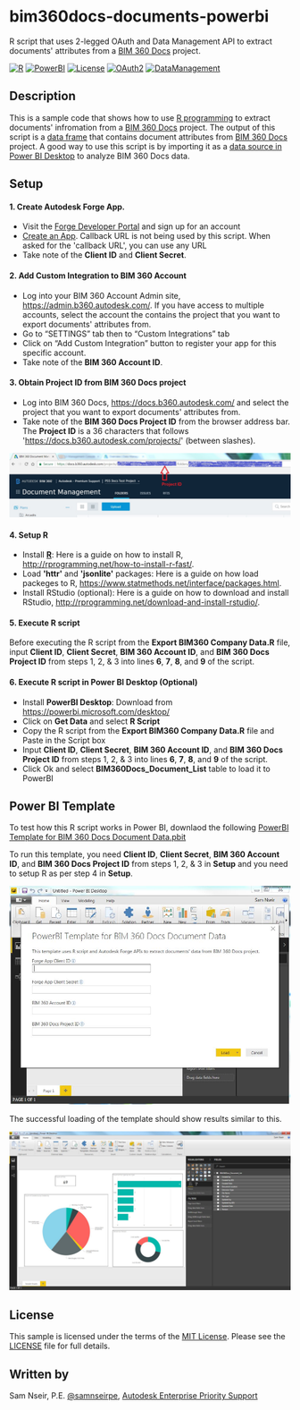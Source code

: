 # bim360docs-documents-powerbi

R script that uses 2-legged OAuth and Data Management API to extract documents' attributes from a [BIM 360 Docs](https://docs.b360.autodesk.com/login) project.

[![R](http://img.shields.io/:R-v3.4.1-blue.svg)](https://www.r-project.org/)
[![PowerBI](https://img.shields.io/badge/PowerBI-v2.51-blue.svg)](http://powerbi.microsoft.com/)
[![License](http://img.shields.io/:license-mit-blue.svg)](http://opensource.org/licenses/MIT) 
[![OAuth2](https://img.shields.io/badge/OAuth2-v2-green.svg)](http://developer.autodesk.com/)
[![DataManagement](https://img.shields.io/badge/Data%20Management-v2-green.svg)](http://developer.autodesk.com/)


## Description

This is a sample code that shows how to use [R programming](https://www.r-project.org/) to extract documents' infromation from a [BIM 360 Docs](https://docs.b360.autodesk.com/login) project. The output of this script is a [data frame](http://www.r-tutor.com/r-introduction/data-frame) that contains document attributes from [BIM 360 Docs](https://adocs.b360.autodesk.com/login) project. A good way to use this script is by importing it as a [data source in Power BI Desktop](https://powerbi.microsoft.com/en-us/documentation/powerbi-desktop-data-sources/) to analyze BIM 360 Docs data.

## Setup
#### 1. Create Autodesk Forge App.
* Visit the [Forge Developer Portal](https://developer.autodesk.com) and sign up for an account
* [Create an App](https://developer.autodesk.com/myapps/create). Callback URL is not being used by this script. When asked for the 'callback URL', you can use any URL
* Take note of the **Client ID** and **Client Secret**.

#### 2. Add Custom Integration to BIM 360 Account
* Log into your BIM 360 Account Admin site, https://admin.b360.autodesk.com/. If you have access to multiple accounts, select the account the contains the project that you want to export documents' attributes from.
* Go to “SETTINGS” tab then to “Custom Integrations” tab
* Click on “Add Custom Integration” button to register your app for this specific account.
* Take note of the **BIM 360 Account ID**.

#### 3. Obtain Project ID from BIM 360 Docs project
* Log into BIM 360 Docs, https://docs.b360.autodesk.com/ and select the project that you want to export documents' attributes from.
* Take note of the **BIM 360 Docs Project ID** from the browser address bar. The **Project ID** is a 36 characters that follows 'https://docs.b360.autodesk.com/projects/' (between  slashes).

![](project_id.jpg)

#### 4. Setup R
* Install **[R](https://cran.r-project.org/mirrors.html)**:  Here is a guide on how to install R, http://rprogramming.net/how-to-install-r-fast/.
* Load **'httr'** and **'jsonlite'** packages: Here is a guide on how load packeges to R, https://www.statmethods.net/interface/packages.html.
* Install RStudio (optional): Here is a guide on how to download and install RStudio, http://rprogramming.net/download-and-install-rstudio/.

#### 5. Execute R script
Before executing the R script from the **Export BIM360 Company Data.R** file, input **Client ID**, **Client Secret**, **BIM 360 Account ID**, and **BIM 360 Docs Project ID** from steps 1, 2, & 3 into lines **6**, **7**, **8**, and **9** of the script.

#### 6. Execute R script in Power BI Desktop (Optional)
* Install **PowerBI Desktop**: Download from https://powerbi.microsoft.com/desktop/
* Click on **Get Data** and select **R Script**
* Copy the R script from the **Export BIM360 Company Data.R** file and Paste in the Script box
* Input **Client ID**, **Client Secret**, **BIM 360 Account ID**, and **BIM 360 Docs Project ID** from steps 1, 2, & 3 into lines **6**, **7**, **8**, and **9** of the script.
* Click Ok and select **BIM360Docs_Document_List** table to load it to PowerBI

## Power BI Template
To test how this R script works in Power BI, downlaod the following [PowerBI Template for BIM 360 Docs Document Data.pbit](http://autode.sk/bim360docsdocumentstemplate)

To run this template, you need  **Client ID**, **Client Secret**, **BIM 360 Account ID**, and **BIM 360 Docs Project ID** from steps 1, 2, & 3 in **Setup** and you need to setup R as per step 4 in **Setup**.

![](template.jpg)

The successful loading of the template should show results similar to this. 

![](template_result.jpg)

## License

This sample is licensed under the terms of the [MIT License](http://opensource.org/licenses/MIT).
Please see the [LICENSE](LICENSE) file for full details.

## Written by

Sam Nseir, P.E. [@samnseirpe](https://www.linkedin.com/in/samnseirpe/), [Autodesk Enterprise Priority Support](https://enterprisehub.autodesk.com/)
